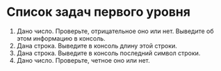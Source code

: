 # Список задач первого уровня
1. Дано число. Проверьте, отрицательное оно или нет. Выведите об этом информацию в консоль.
2. Дана строка. Выведите в консоль длину этой строки.
3. Дана строка. Выведите в консоль последний символ строки.
4. Дано число. Проверьте, четное оно или нет.